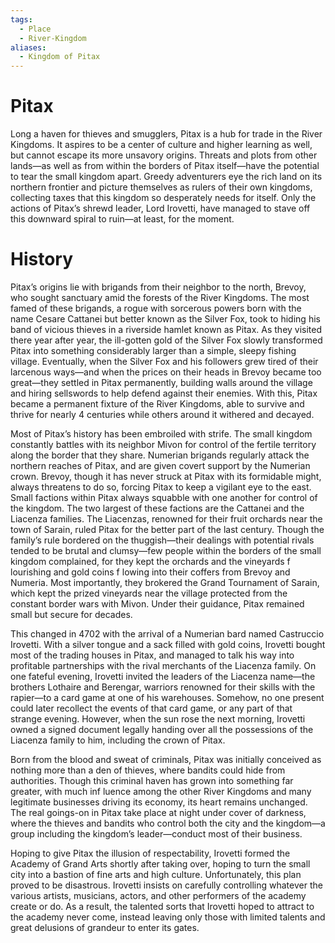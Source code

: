 ```yaml
---
tags:
  - Place
  - River-Kingdom
aliases:
  - Kingdom of Pitax
---
```

# Pitax
Long a haven for thieves and smugglers, Pitax is a hub for trade in the River Kingdoms. It aspires to be a center of culture and higher learning as well, but cannot escape its more unsavory origins. Threats and plots from other lands—as well as from within the borders of Pitax itself—have the potential to tear the small kingdom apart. Greedy adventurers eye the rich land on its northern frontier and picture themselves as rulers of their own kingdoms, collecting taxes that this kingdom so desperately needs for itself. Only the actions of Pitax’s shrewd leader, Lord Irovetti, have managed to stave off this downward spiral to ruin—at least, for the moment.

# History
Pitax’s origins lie with brigands from their neighbor to the north, Brevoy, who sought sanctuary amid the forests of the River Kingdoms. The most famed of these brigands, a rogue with sorcerous powers born with the name Cesare Cattanei but better known as the Silver Fox, took to hiding his band of vicious thieves in a riverside hamlet known as Pitax. As they visited there year after year, the ill-gotten gold of the Silver Fox slowly transformed Pitax into something considerably larger than a simple, sleepy fishing village. Eventually, when the Silver Fox and his followers grew tired of their larcenous ways—and when the prices on their heads in Brevoy became too great—they settled in Pitax permanently, building walls around the village and hiring sellswords to help defend against their enemies. With this, Pitax became a permanent fixture of the River Kingdoms, able to survive and thrive for nearly 4 centuries while others around it withered and decayed.

Most of Pitax’s history has been embroiled with strife. The small kingdom constantly battles with its neighbor Mivon for control of the fertile territory along the border that they share. Numerian brigands regularly attack the northern reaches of Pitax, and are given covert support by the Numerian crown. Brevoy, though it has never struck at Pitax with its formidable might, always threatens to do so, forcing Pitax to keep a vigilant eye to the east. Small factions within Pitax always squabble with one another for control of the kingdom. The two largest of these factions are the Cattanei and the Liacenza families. The Liacenzas, renowned for their fruit orchards near the town of Sarain, ruled Pitax for the better part of the last century. Though the family’s rule bordered on the thuggish—their dealings with potential rivals tended to be brutal and clumsy—few people within the borders of the small kingdom complained, for they kept the orchards and the vineyards f lourishing and gold coins f lowing into their coffers from Brevoy and Numeria. Most importantly, they brokered the Grand Tournament of Sarain, which kept the prized vineyards near the village protected from the constant border wars with Mivon. Under their guidance, Pitax remained small but secure for decades.

This changed in 4702 with the arrival of a Numerian bard named Castruccio Irovetti. With a silver tongue and a sack filled with gold coins, Irovetti bought most of the trading houses in Pitax, and managed to talk his way into profitable partnerships with the rival merchants of the Liacenza family. On one fateful evening, Irovetti invited the leaders of the Liacenza name—the brothers Lothaire and Berengar, warriors renowned for their skills with the rapier—to a card game at one of his warehouses. Somehow, no one present could later recollect the events of that card game, or any part of that strange evening. However, when the sun rose the next morning, Irovetti owned a signed document legally handing over all the possessions of the Liacenza family to him, including the crown of Pitax.

Born from the blood and sweat of criminals, Pitax was initially conceived as nothing more than a den of thieves, where bandits could hide from authorities. Though this criminal haven has grown into something far greater, with much inf luence among the other River Kingdoms and many legitimate businesses driving its economy, its heart remains unchanged. The real goings-on in Pitax take place at night under cover of darkness, where the thieves and bandits who control both the city and the kingdom—a group including the kingdom’s leader—conduct most of their business.

Hoping to give Pitax the illusion of respectability, Irovetti formed the Academy of Grand Arts shortly after taking over, hoping to turn the small city into a bastion of fine arts and high culture. Unfortunately, this plan proved to be disastrous. Irovetti insists on carefully controlling whatever the various artists, musicians, actors, and other performers of the academy create or do. As a result, the talented sorts that Irovetti hoped to attract to the academy never come, instead leaving only those with limited talents and great delusions of grandeur to enter its gates.